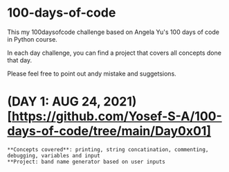 # 100-days-of-code

This my 100daysofcode challenge based on Angela Yu's 100 days of code in Python course.

In each day challenge, you can find a project that covers all concepts done that day.

Please feel free to point out andy mistake and suggetsions.

# (DAY 1: AUG 24, 2021)[https://github.com/Yosef-S-A/100-days-of-code/tree/main/Day0x01]

```
**Concepts covered**: printing, string concatination, commenting, debugging, variables and input
**Project: band name generator based on user inputs
```

